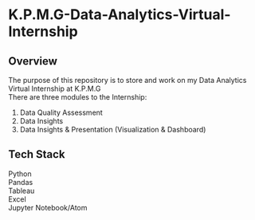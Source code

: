 # K.P.M.G-Data-Analytics-Virtual-Internship
## Overview
The purpose of this repository is to store and work on my Data Analytics Virtual Internship at K.P.M.G<br/>
There are three modules to the Internship:
1. Data Quality Assessment
2. Data Insights
3. Data Insights & Presentation (Visualization & Dashboard)
## Tech Stack
Python<br/>
Pandas<br/>
Tableau<br/>
Excel<br/>
Jupyter Notebook/Atom
